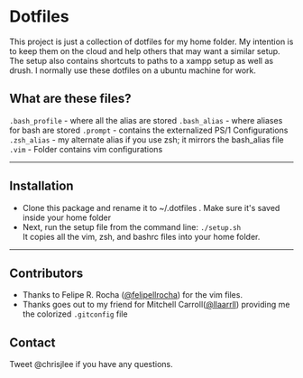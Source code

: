 <h1>Dotfiles</h1>

This project is just a collection of dotfiles for my home folder. My intention is to keep them on the cloud and help others that may want a similar setup. The setup also contains shortcuts to paths to a xampp setup as well as drush. I normally use these dotfiles on a ubuntu machine for work.

## What are these files?

`.bash_profile` - where all the alias are stored
`.bash_alias` - where aliases for bash are stored
`.prompt` - contains the externalized PS/1 Configurations
`.zsh_alias` - my alternate alias if you use zsh; it mirrors the bash_alias file
`.vim` - Folder contains vim configurations

---

## Installation
* Clone this package and rename it to ~/.dotfiles . Make sure it's saved inside your home folder</li>
* Next, run the setup file from the command line: <code>./setup.sh</code><br>It copies all the vim, zsh, and bashrc files into your home folder.

---

## Contributors

  * Thanks to Felipe R. Rocha ([@felipellrocha](https://github.com/felipellrocha)) for the vim files.</li>
  * Thanks goes out to my friend for Mitchell Carroll([@llaarrll](http://github.com/llaarrll)) providing me the colorized `.gitconfig` file

## Contact
Tweet @chrisjlee if you have any questions.
